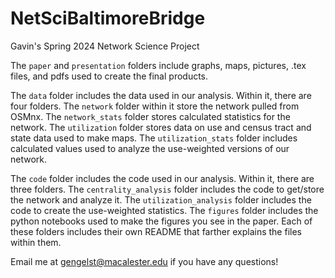 # NetSciBaltimoreBridge
 Gavin's Spring 2024 Network Science Project

The `paper` and `presentation` folders include graphs, maps, pictures, .tex files, and pdfs used to create the final products. 

The `data` folder includes the data used in our analysis. Within it, there are four folders. The `network` folder within it store the network pulled from OSMnx. The `network_stats` folder stores calculated statistics for the network. The `utilization` folder stores data on use and census tract and state data used to make maps. The `utilization_stats` folder includes calculated values used to analyze the use-weighted versions of our network.

The `code` folder includes the code used in our analysis. Within it, there are three folders. The `centrality_analysis` folder includes the code to get/store the network and analyze it. The `utilization_analysis` folder includes the code to create the use-weighted statistics. The `figures` folder includes the python notebooks used to make the figures you see in the paper. Each of these folders includes their own README that farther explains the files within them.

Email me at gengelst@macalester.edu if you have any questions!